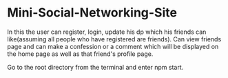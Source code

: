 # Mini-Social-Networking-Site
In this the user can register, login, update his dp which his friends can like(assuming all people who have registered are friends). Can view friends page and can make a confession or a comment which will be displayed on the home page as well as that friend's profile page.

Go to the root directory from the terminal and enter npm start.
